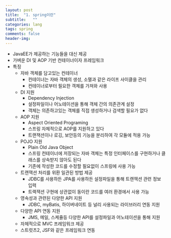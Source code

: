 ```yaml
---
layout: post
title:  "1. spring이란"
subtitle:   ""
categories: lang
tags: spring
comments: false
header-img: 
---
```


- JavaEE가 제공하는 기능들을 대신 제공
- 가벼운 DI 및 AOP 기반 컨테이너이자 프레임워크
- 특징
  - 자바 객체를 담고있는 컨테이너
    - 컨테이너는 자바 객체의 생성, 소멸과 같은 라이프 사이클을 관리
    - 컨테이너로부터 필요한 객체를 가져와 사용
  - DI 지원
    - Dependency Injection
    - 설정파일이나 어노테이션을 통해 객체 간의 의존관계 설정
    - 객체는 의존하고있는 객체를 직접 생성하거나 검색할 필요가 없다
  - AOP 지원
    - Aspect Oriented Programing
    - 스프링 자체적으로 AOP를 지원하고 있다
    - 트랜잭션이나 로깅, 보안등의 기능을 분리하여 각 모듈에 적용 가능
  - POJO 지원
    - Plain Old Java Object
    - 스프링 컨테이너에 저장되는 자바 객체는 특정 인터페이스를 구현하거나 클래스를 상속받지 않아도 된다
    - 기존에 작성한 코드를 수정할 필요없이 스프링에 사용 가능
  - 트랜잭션 처리를 위환 일관된 방법 제공
    - JDBC를 사용하든 JPA를 사용하든 설정파일을 통해 트랜잭션 관련 정보 입력
    - 트랙잭션 구현에 상관없이 동이란 코드를 여러 환경에서 사용 가능
  - 영속성과 관련된 다양한 API 지원
    - JDBC, myBatis, 하이버네이트 등 널리 사용되는 라이브러리 연동 지원
  - 다양한 API 연동 지원
    - JMS, 메일, 스케쥴등 다양한 API를 설정파일과 어노테이션을 통해 지원
  - 자체적으로 MVC 프레임워크 제공
  - 스트럿츠2, JSF와 같은 프레임워크 연동  
